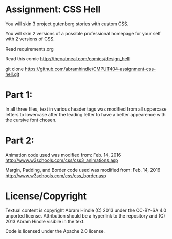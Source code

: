 Assignment: CSS Hell
====================

You will skin 3 project gutenberg stories with custom CSS.

You will skin 2 versions of a possible professional homepage for your
self with 2 versions of CSS.

Read requirements.org

Read this comic http://theoatmeal.com/comics/design_hell

git clone https://github.com/abramhindle/CMPUT404-assignment-css-hell.git

Part 1:
=================

In all three files, text in various header tags was modified from all 
uppercase letters to lowercase after the leading letter to have a better
appearence with the cursive font chosen.

Part 2:
=================

Animation code used was modified from:
Feb. 14, 2016
http://www.w3schools.com/css/css3_animations.asp

Margin, Padding, and Border code used was modified from:
Feb. 14, 2016
http://www.w3schools.com/css/css_border.asp

License/Copyright
=================

Textual content is copyright Abram Hindle (C) 2013 under the CC-BY-SA
4.0 unported license. Attribution should be a hyperlink to the
repository and (C) 2013 Abram Hindle visibile in the text.

Code is licensed under the Apache 2.0 license.


